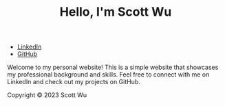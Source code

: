 <html>
  <head>
    <title> Scott Wu </title>
  </head>
  <body>
    <header>
      <h1>Hello, I'm Scott Wu</h1>
    </header>
    <nav>
      <ul>
        <li><a href="https://linkedin.com/in/scottswu">LinkedIn</a></li>
        <li><a href="https://github.com/coffeemilktea">GitHub</a></li>
      </ul>
    </nav>
    <main>
      <p>Welcome to my personal website! This is a simple website that showcases my professional background and skills. Feel free to connect with me on LinkedIn and check out my projects on GitHub.</p>
    </main>
    <footer>
      <p>Copyright © 2023 Scott Wu</p>
    </footer>
  </body>
</html>


